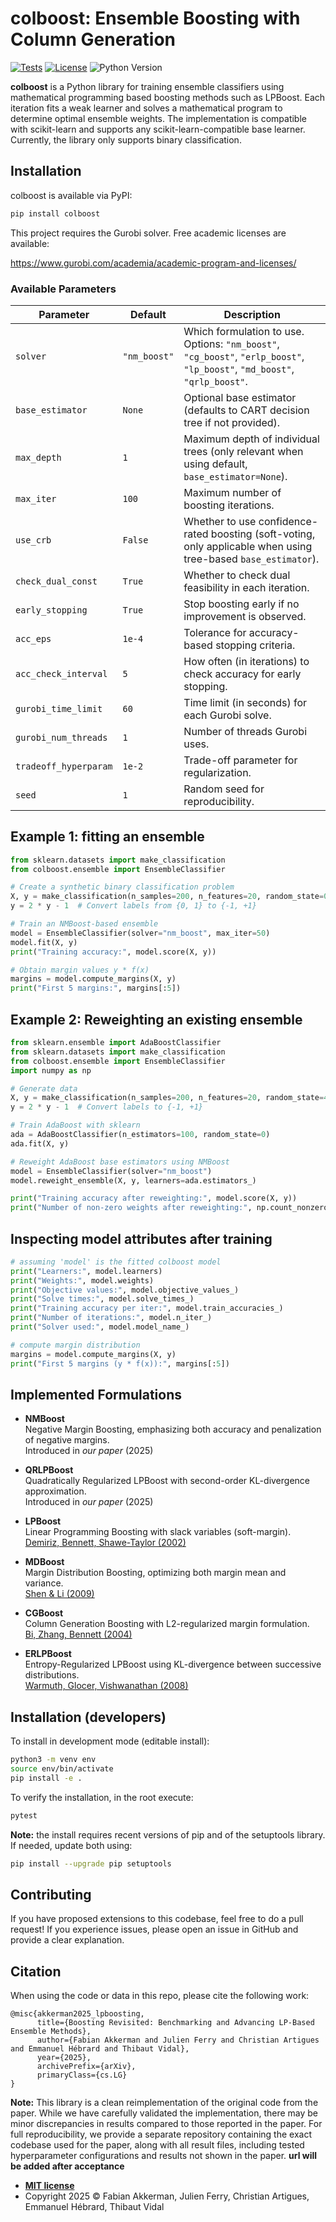 # colboost: Ensemble Boosting with Column Generation

[![Tests](https://github.com/frakkerman/colboost/actions/workflows/test.yml/badge.svg)](https://github.com/frakkerman/colboost/actions/workflows/test.yml)
[![License](https://img.shields.io/github/license/frakkerman/colboost)](https://github.com/frakkerman/colboost/blob/master/LICENSE)
![Python Version](https://img.shields.io/badge/python-%3E=3.11-blue)


**colboost** is a Python library for training ensemble classifiers using mathematical programming based boosting methods such as LPBoost. Each iteration fits a weak learner and solves a mathematical program to determine optimal ensemble weights. The implementation is compatible with scikit-learn and supports any scikit-learn-compatible base learner. Currently, the library only supports binary classification.

## Installation

colboost is available via PyPI:

```bash
pip install colboost
```

This project requires the Gurobi solver. Free academic licenses are available:

https://www.gurobi.com/academia/academic-program-and-licenses/

### Available Parameters

| Parameter | Default | Description                                                                                                                |
|---|---|----------------------------------------------------------------------------------------------------------------------------|
| `solver` | `"nm_boost"` | Which formulation to use. Options: `"nm_boost"`, `"cg_boost"`, `"erlp_boost"`, `"lp_boost"`, `"md_boost"`, `"qrlp_boost"`. |
| `base_estimator` | `None` | Optional base estimator (defaults to CART decision tree if not provided).                                                  |
| `max_depth` | `1` | Maximum depth of individual trees (only relevant when using default, `base_estimator=None`).                               |
| `max_iter` | `100` | Maximum number of boosting iterations.                                                                                     |
| `use_crb` | `False` | Whether to use confidence-rated boosting (soft-voting, only applicable when using tree-based `base_estimator`).              |
| `check_dual_const` | `True` | Whether to check dual feasibility in each iteration.                                                                       |
| `early_stopping` | `True` | Stop boosting early if no improvement is observed.                                                                         |
| `acc_eps` | `1e-4` | Tolerance for accuracy-based stopping criteria.                                                                            |
| `acc_check_interval` | `5` | How often (in iterations) to check accuracy for early stopping.                                                            |
| `gurobi_time_limit` | `60` | Time limit (in seconds) for each Gurobi solve.                                                                             |
| `gurobi_num_threads` | `1` | Number of threads Gurobi uses.                                                                                             |
| `tradeoff_hyperparam` | `1e-2` | Trade-off parameter for regularization.                                                                                    |
| `seed` | `1` | Random seed for reproducibility.                                                                                           |


## Example 1: fitting an ensemble

```python
from sklearn.datasets import make_classification
from colboost.ensemble import EnsembleClassifier

# Create a synthetic binary classification problem
X, y = make_classification(n_samples=200, n_features=20, random_state=0)
y = 2 * y - 1  # Convert labels from {0, 1} to {-1, +1}

# Train an NMBoost-based ensemble
model = EnsembleClassifier(solver="nm_boost", max_iter=50)
model.fit(X, y)
print("Training accuracy:", model.score(X, y))

# Obtain margin values y * f(x)
margins = model.compute_margins(X, y)
print("First 5 margins:", margins[:5])

```

## Example 2: Reweighting an existing ensemble

```python
from sklearn.ensemble import AdaBoostClassifier
from sklearn.datasets import make_classification
from colboost.ensemble import EnsembleClassifier
import numpy as np

# Generate data
X, y = make_classification(n_samples=200, n_features=20, random_state=42)
y = 2 * y - 1  # Convert labels to {-1, +1}

# Train AdaBoost with sklearn
ada = AdaBoostClassifier(n_estimators=100, random_state=0)
ada.fit(X, y)

# Reweight AdaBoost base estimators using NMBoost
model = EnsembleClassifier(solver="nm_boost")
model.reweight_ensemble(X, y, learners=ada.estimators_)

print("Training accuracy after reweighting:", model.score(X, y))
print("Number of non-zero weights after reweighting:", np.count_nonzero(model.weights))
```

## Inspecting model attributes after training

```python
# assuming 'model' is the fitted colboost model
print("Learners:", model.learners) 
print("Weights:", model.weights) 
print("Objective values:", model.objective_values_)
print("Solve times:", model.solve_times_)    
print("Training accuracy per iter:", model.train_accuracies_)
print("Number of iterations:", model.n_iter_)
print("Solver used:", model.model_name_)

# compute margin distribution
margins = model.compute_margins(X, y)
print("First 5 margins (y * f(x)):", margins[:5])
```

## Implemented Formulations

- **NMBoost**  
  Negative Margin Boosting, emphasizing both accuracy and penalization of negative margins.  
  Introduced in *our paper* (2025)

- **QRLPBoost**  
  Quadratically Regularized LPBoost with second-order KL-divergence approximation.  
  Introduced in *our paper* (2025)

- **LPBoost**  
  Linear Programming Boosting with slack variables (soft-margin).  
  [Demiriz, Bennett, Shawe-Taylor (2002)](http://dx.doi.org/10.1023/A:1012470815092)

- **MDBoost**  
  Margin Distribution Boosting, optimizing both margin mean and variance.  
  [Shen & Li (2009)](https://doi.org/10.1109/TNN.2010.2040484)

- **CGBoost**  
  Column Generation Boosting with L2-regularized margin formulation.  
  [Bi, Zhang, Bennett (2004)](https://doi.org/10.1145/1014052.1014113)

- **ERLPBoost**  
  Entropy-Regularized LPBoost using KL-divergence between successive distributions.  
  [Warmuth, Glocer, Vishwanathan (2008)](https://doi.org/10.1007/978-3-540-87987-9_23)

## Installation (developers)

To install in development mode (editable install):

```bash
python3 -m venv env
source env/bin/activate
pip install -e .
```

To verify the installation, in the root execute:

```bash
pytest
```

**Note:** the install requires recent versions of pip and of the setuptools library. If needed, update both using:

```bash
pip install --upgrade pip setuptools
```

## Contributing

If you have proposed extensions to this codebase, feel free to do a pull request! If you experience issues, please open an issue in GitHub and provide a clear explanation.

## Citation

When using the code or data in this repo, please cite the following work:

```
@misc{akkerman2025_lpboosting,
      title={Boosting Revisited: Benchmarking and Advancing LP-Based Ensemble Methods}, 
      author={Fabian Akkerman and Julien Ferry and Christian Artigues and Emmanuel Hébrard and Thibaut Vidal},
      year={2025},
      archivePrefix={arXiv},
      primaryClass={cs.LG}
}
```

**Note:** This library is a clean reimplementation of the original code from the paper. While we have carefully validated the implementation, there may be minor discrepancies in results compared to those reported in the paper. 
For full reproducibility, we provide a separate repository containing the exact codebase used for the paper, along with all result files, including tested hyperparameter configurations and results not shown in the paper. **url will be added after acceptance**

- **[MIT license](http://opensource.org/licenses/mit-license.php)**
- Copyright 2025 © Fabian Akkerman, Julien Ferry, Christian Artigues, Emmanuel Hébrard, Thibaut Vidal
